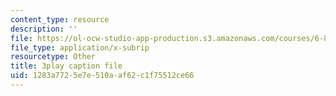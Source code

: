 ```yaml
---
content_type: resource
description: ''
file: https://ol-ocw-studio-app-production.s3.amazonaws.com/courses/6-849-geometric-folding-algorithms-linkages-origami-polyhedra-fall-2012/1283a7725e7e510aaf62c1f75512ce66_tnbzV-_pxbE.vtt
file_type: application/x-subrip
resourcetype: Other
title: 3play caption file
uid: 1283a772-5e7e-510a-af62-c1f75512ce66
---
```

